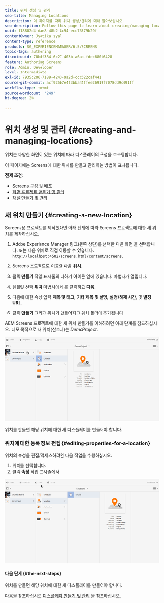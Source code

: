 ```yaml
---
title: 위치 생성 및 관리
seo-title: Managing Locations
description: 이 페이지를 따라 위치 생성/관리에 대해 알아보십시오.
seo-description: Follow this page to learn about creating/managing locations.
uuid: f18802d4-dae8-48b2-8c94-ecc73579b29f
contentOwner: Jyotika syal
content-type: reference
products: SG_EXPERIENCEMANAGER/6.5/SCREENS
topic-tags: authoring
discoiquuid: 70bdf384-6c27-403b-a6ab-fdec68016428
feature: Authoring Screens
role: Admin, Developer
level: Intermediate
exl-id: 7935c206-7189-4243-9a2d-ccc322caf441
source-git-commit: acf925b7e4f3bba44ffee26919f7078dd9c491ff
workflow-type: tm+mt
source-wordcount: '249'
ht-degree: 2%

---
```


# 위치 생성 및 관리 {#creating-and-managing-locations}

위치는 다양한 화면이 있는 위치에 따라 디스플레이의 구성을 호스팅합니다.

이 페이지에는 Screens에 대한 위치를 만들고 관리하는 방법이 표시됩니다.

**전제 조건**:

* [Screens 구성 및 배포](configuring-screens-introduction.md)
* [화면 프로젝트 만들기 및 관리](creating-a-screens-project.md)
* [채널 만들기 및 관리](managing-channels.md)

## 새 위치 만들기 {#creating-a-new-location}

Screens용 프로젝트를 제작했다면 아래 단계에 따라 Screens 프로젝트에 대한 새 위치를 제작하십시오.

1. Adobe Experience Manager 링크(왼쪽 상단)를 선택한 다음 화면 을 선택합니다. 또는 다음 위치로 직접 이동할 수 있습니다. `http://localhost:4502/screens.html/content/screens`.
1. Screens 프로젝트로 이동한 다음 **위치**.
1. 클릭 **만들기** 작업 표시줄의 더하기 아이콘 옆에 있습니다. 마법사가 열립니다.
1. 템플릿 선택 **위치** 마법사에서 를 클릭하고 **다음**.

1. 다음에 대한 속성 입력 **제목 및 태그**, **기타 제목 및 설명**, **설정/해제 시간**, 및 **별칭 URL**.

1. 클릭 **만들기** 그리고 위치가 만들어지고 위치 폴더에 추가됩니다.

AEM Screens 프로젝트에 대한 새 위치 만들기를 이해하려면 아래 단계를 참조하십시오. 데모 목적으로 새 위치(산호세)는 *DemoProject*.

![player2](assets/player2.gif)

위치를 만들면 해당 위치에 대한 새 디스플레이를 만들어야 합니다.

### 위치에 대한 등록 정보 편집 {#editing-properties-for-a-location}

위치의 속성을 편집/액세스하려면 다음 작업을 수행하십시오.

1. 위치를 선택합니다.
1. 클릭 **속성** 작업 표시줄에서

![player3](assets/player3.gif)

#### 다음 단계 {#the-next-steps}

위치를 만들면 해당 위치에 대한 새 디스플레이를 만들어야 합니다.

다음을 참조하십시오 [디스플레이 만들기 및 관리](managing-displays.md) 을 참조하십시오.
